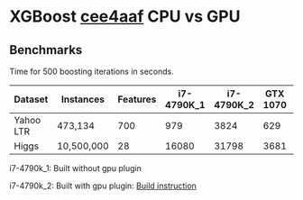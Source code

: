 # XGBoost [cee4aaf](https://github.com/dmlc/xgboost/tree/cee4aafb93982a21e4fde10d202b3da1910934bf) CPU vs GPU

## Benchmarks

Time for 500 boosting iterations in seconds. 

|Dataset | Instances | Features | i7-4790K_1 | i7-4790K_2 | GTX 1070 | i7-4790K_1/GPU | i7-4790K_2/GPU|
|--- | --- | --- | --- | --- | --- | --- | --- |
|Yahoo LTR | 473,134 | 700 | 979 | 3824 | 629 | 1.56 | 6.08|
|Higgs | 10,500,000 | 28 | 16080 | 31798 | 3681 | 4.37 | 8.64|


i7-4790k_1:  Built without gpu plugin

i7-4790k_2:  Built with gpu plugin: [Build instruction](https://github.com/dmlc/xgboost/blob/master/plugin/updater_gpu/README.md#build)

